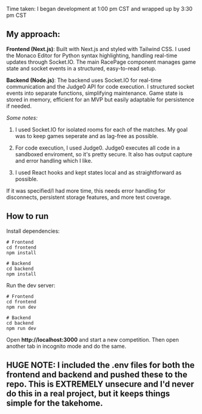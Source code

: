Time taken: I began development at 1:00 pm CST and wrapped up by 3:30 pm CST


## My approach: ##

**Frontend (Next.js)**: Built with Next.js and styled with Tailwind CSS. I used the Monaco Editor for Python syntax highlighting, handling real-time updates through Socket.IO. The main RacePage component manages game state and socket events in a structured, easy-to-read setup.

**Backend (Node.js)**: The backend uses Socket.IO for real-time communication and the Judge0 API for code execution. I structured socket events into separate functions, simplifying maintenance. Game state is stored in memory, efficient for an MVP but easily adaptable for persistence if needed.

*Some notes:*
1. I used Socket.IO for isolated rooms for each of the matches. My goal was to keep games seperate and as lag-free as possible.

2. For code execution, I used Judge0. Judge0 executes all code in a sandboxed enviroment, so it's pretty secure. It also has output capture and error handling which I like.

3. I used React hooks and kept states local and as straightforward as possible.

If it was specified/I had more time, this needs error handling for disconnects, persistent storage features, and more test coverage.


## How to run ##

Install dependencies:
```
# Frontend
cd frontend
npm install

# Backend
cd backend
npm install
```

Run the dev server:
```
# Frontend
cd frontend
npm run dev

# Backend
cd backend
npm run dev
```

Open **http://localhost:3000** and start a new competition. Then open another tab in incognito mode and do the same.


## HUGE NOTE: I included the .env files for both the frontend and backend and pushed these to the repo. This is EXTREMELY unsecure and I'd never do this in a real project, but it keeps things simple for the takehome. ##
